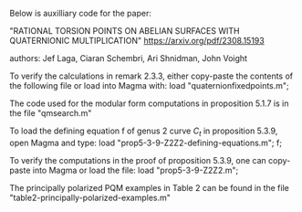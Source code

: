 Below is auxilliary code for the paper: 

"RATIONAL TORSION POINTS ON ABELIAN SURFACES WITH QUATERNIONIC MULTIPLICATION" 
https://arxiv.org/pdf/2308.15193

authors: Jef Laga, Ciaran Schembri, Ari Shnidman, John Voight

To verify the calculations in remark 2.3.3, either copy-paste the contents of the following file or load into Magma with:
load "quaternionfixedpoints.m";

The code used for the modular form computations in proposition 5.1.7 is in the file "qmsearch.m"

To load the defining equation f of genus 2 curve $C_t$ in proposition 5.3.9, open Magma and type:
load "prop5-3-9-Z2Z2-defining-equations.m";
f;

To verify the computations in the proof of proposition 5.3.9, one can copy-paste into Magma or load the file:
load "prop5-3-9-Z2Z2.m";

The principally polarized PQM examples in Table 2 can be found in the file "table2-principally-polarized-examples.m"


